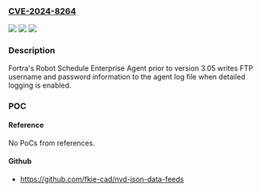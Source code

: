### [CVE-2024-8264](https://cve.mitre.org/cgi-bin/cvename.cgi?name=CVE-2024-8264)
![](https://img.shields.io/static/v1?label=Product&message=Robot%20Schedule%20Enterprise&color=blue)
![](https://img.shields.io/static/v1?label=Version&message=1.24%3C%203.05%20&color=brighgreen)
![](https://img.shields.io/static/v1?label=Vulnerability&message=CWE-532%20Insertion%20of%20Sensitive%20Information%20into%20Log%20File&color=brighgreen)

### Description

Fortra's Robot Schedule Enterprise Agent prior to version 3.05 writes FTP username and password information to the agent log file when detailed logging is enabled.

### POC

#### Reference
No PoCs from references.

#### Github
- https://github.com/fkie-cad/nvd-json-data-feeds

